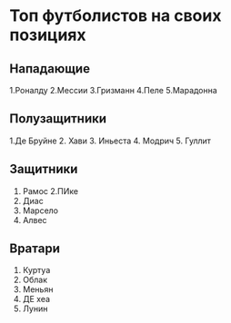 # Топ футболистов на своих позициях

## Нападающие
1.Роналду
2.Мессии
3.Гризманн
4.Пеле
5.Марадонна
## Полузащитники
1.Де Бруйне
2. Хави
3. Иньеста
4. Модрич
5. Гуллит
## Защитники
1. Рамос
2.ПИке
3. Диас
4. Марсело
5. Алвес
## Вратари
1. Куртуа
2. Облак
3. Меньян
4. ДЕ хеа
5. Лунин